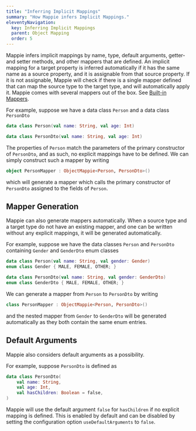 ```yaml
---
title: "Inferring Implicit Mappings"
summary: "How Mappie infers Implicit Mappings."
eleventyNavigation:
  key: Inferring Implicit Mappings
  parent: Object Mapping
  order: 5
---
```


Mappie infers implicit mappings by name, type, default arguments, getter- and setter methods, and other mappers that 
are defined. An implicit mapping for a target property is inferred automatically if it has the same name as a source
property, and it is assignable from that source property. If it is not assignable, Mappie will check if there is a 
single mapper defined that can map the source type to the target type, and will automatically apply it. Mappie comes
with several mappers out of the box. See [Built-in Mappers](/object-mapping/built-in/).

For example, suppose we have a data class `Person` and a data class `PersonDto`
```kotlin
data class Person(val name: String, val age: Int)

data class PersonDto(val name: String, val age: Int)
```
The properties of `Person` match the parameters of the primary constructor of `PersonDto`, and as such, no explicit 
mappings have to be defined. We can simply construct such a mapper by writing
```kotlin
object PersonMapper : ObjectMappie<Person, PersonDto>()
```
which will generate a mapper which calls the primary constructor of `PersonDto` assigned to the fields of `Person`.

## Mapper Generation
Mappie can also generate mappers automatically. When a source type and a target type do not have an existing mapper,
and one can be written without any explicit mappings, it will be generated automatically. 

For example, suppose we have the data classes `Person` and `PersonDto` containing `Gender` and `GenderDto` enum classes
```kotlin
data class Person(val name: String, val gender: Gender)
enum class Gender { MALE, FEMALE, OTHER; }

data class PersonDto(val name: String, val gender: GenderDto)
enum class GenderDto { MALE, FEMALE, OTHER; }
```
We can generate a mapper from `Person` to `PersonDto` by writing
```kotlin
class PersonMapper : ObjectMappie<Person, PersonDto>()
```
and the nested mapper from `Gender` to `GenderDto` will be generated automatically as they both contain the same enum
entries.

## Default Arguments
Mappie also considers default arguments as a possibility.

For example, suppose `PersonDto` is defined as
```kotlin
data class PersonDto(
    val name: String, 
    val age: Int, 
    val hasChildren: Boolean = false,
)
```
Mappie will use the default argument `false` for `hasChildren` if no explicit mapping is defined. This is enabled by
default and can be disabled by setting the configuration option `useDefaultArguments` to `false`. 
